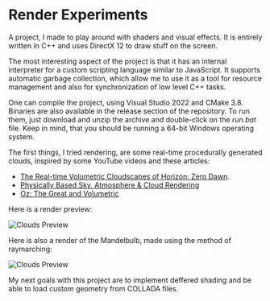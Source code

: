# Render Experiments

A project, I made to play around with shaders and visual effects. It is entirely written in C++ and uses DirectX 12 to draw stuff on the screen.

The most interesting aspect of the project is that it has an internal interpreter for a custom scripting language similar to JavaScript. It supports automatic garbage collection, which allow me to
use it as a tool for resource management and also for synchronization of low level C++ tasks.

One can compile the project, using Visual Studio 2022 and CMake 3.8. Binaries are also available in the release section of the repository.
To run them, just download and unzip the archive and double-click on the *run.bat* file. Keep in mind, that you should be running a 64-bit Windows operating system.

The first things, I tried rendering, are some real-time procedurally generated clouds, inspired by some YouTube videos and these articles:
- [The Real-time Volumetric Cloudscapes of Horizon: Zero Dawn](https://advances.realtimerendering.com/s2015/The%20Real-time%20Volumetric%20Cloudscapes%20of%20Horizon%20-%20Zero%20Dawn%20-%20ARTR.pdf).
- [Physically Based Sky, Atmosphere & Cloud Rendering](https://www.ea.com/frostbite/news/physically-based-sky-atmosphere-and-cloud-rendering)
- [Oz: The Great and Volumetric](http://magnuswrenninge.com/wp-content/uploads/2010/03/Wrenninge-OzTheGreatAndVolumetric.pdf)

Here is a render preview:

![Clouds Preview](images/clouds.gif)

Here is also a render of the Mandelbulb, made using the method of raymarching:

![Clouds Preview](images/mandelbulb.gif)

My next goals with this project are to implement deffered shading and be able to load custom geometry from COLLADA files.
